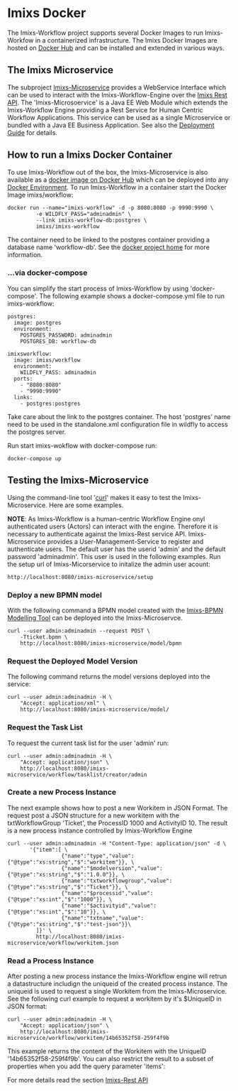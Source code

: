 # Imixs Docker

The Imixs-Workflow project supports several Docker Images to run Imixs-Workfow in a containerized infrastructure. 
The Imixs Docker Images are hosted on [Docker Hub](https://hub.docker.com/r/imixs/) and can be installed and extended in various ways.


## The Imixs Microservice

The subproject [Imixs-Microservice](https://github.com/imixs/imixs-microservice) provides a WebService Interface which can be used to interact with the Imixs-Workflow-Engine over the [Imixs Rest API](./restapi/index.html). The 'Imixs-Microsoervice' is a Java EE Web Module which extends the Imixs-Workflow Engine providing a Rest Service for Human Centric Workflow Applications. This service can be used as a single Microservice or bundled with a Java EE Business Application. See also the [Deployment Guide](./deployment/index.html) for details.

## How to run a Imixs Docker Container

To use Imixs-Workflow out of the box, the Imixs-Microservice is also available as a [docker image on Docker Hub](https://hub.docker.com/r/imixs/workflow/) which can be deployed into any [Docker Environment](https://www.docker.com/). 
To run Imixs-Workflow in a container start the Docker Image imixs/workflow:

	docker run --name="imixs-workflow" -d -p 8080:8080 -p 9990:9990 \
	         -e WILDFLY_PASS="adminadmin" \
	         --link imixs-workflow-db:postgres \
	         imixs/imixs-workflow

The container need to be linked to the postgres container providing a database name 'workflow-db'. See the [docker project home](https://hub.docker.com/r/imixs/workflow/) for more information. 

### ...via docker-compose

You can simplify the start process of Imixs-Workflow by using 'docker-compose'.
The following example shows a docker-compose.yml file to run imixs-workflow:

	postgres:
	  image: postgres
	  environment:
	    POSTGRES_PASSWORD: adminadmin
	    POSTGRES_DB: workflow-db
	
	imixsworkflow:
	  image: imixs/workflow
	  environment:
	    WILDFLY_PASS: adminadmin
	  ports:
	    - "8080:8080"
	    - "9990:9990"
	  links: 
	    - postgres:postgres
    
Take care about the link to the postgres container. The host 'postgres' name need to be used in the standalone.xml configuration file in wildfly to access the postgres server.

Run start imixs-wokflow with docker-compose run:

	docker-compose up


## Testing the Imixs-Microservice

Using the command-line tool '[curl](http://curl.haxx.se/)' makes it easy to test the Imixs-Microservice. Here are some examples.

**NOTE**: As Imixs-Workflow is a human-centric Workflow Engine onyl authenticated users (Actors) can interact with the engine. Therefore it is necessary to authenticate against the Imixs-Rest service API. Imixs-Microservice provides a User-Management-Service to register and authenticate users. The default user has the userid 'admin' and the default password 'adminadmin'. This user is used  in the following examples. Run the setup url of Imixs-Micorservice to initalize the admin user acount:

	http://localhost:8080/imixs-microservice/setup

### Deploy a new BPMN model

With the following command a BPMN model created with the [Imixs-BPMN Modelling Tool](./modelling/index.html) can be deployed into the Imixs-Microservce.

    curl --user admin:adminadmin --request POST \
    	-Tticket.bpmn \
    	http://localhost:8080/imixs-microservice/model/bpmn

### Request the Deployed Model Version

The following command returns the model versions deployed into the service: 

    curl --user admin:adminadmin -H \
    	"Accept: application/xml" \
    	http://localhost:8080/imixs-microservice/model/

### Request the Task List

To request the current task list for the user 'admin' run:

    curl --user admin:adminadmin -H \
    	"Accept: application/json" \
    	http://localhost:8080/imixs-microservice/workflow/tasklist/creator/admin


### Create a new Process Instance
The next example shows how to post a new Workitem in JSON Format. The request post a JSON structure for a new workitem with the txtWorkflowGroup 'Ticket', the ProcessID 1000 and ActivityID 10. The result is a new process instance controlled by Imixs-Workflow Engine


	curl --user admin:adminadmin -H "Content-Type: application/json" -d \
	       '{"item":[ \
	                 {"name":"type","value":{"@type":"xs:string","$":"workitem"}}, \
	                 {"name":"$modelversion","value":{"@type":"xs:string","$":"1.0.0"}}, \
	                 {"name":"txtworkflowgroup","value":{"@type":"xs:string","$":"Ticket"}}, \
	                 {"name":"$processid","value":{"@type":"xs:int","$":"1000"}}, \
	                 {"name":"$activityid","value":{"@type":"xs:int","$":"10"}}, \
	                 {"name":"txtname","value":{"@type":"xs:string","$":"test-json"}}\
	         ]}' \
	         http://localhost:8080/imixs-microservice/workflow/workitem.json


### Read a Process Instance
After posting a new process instance the Imixs-Workflow engine will retrun a datastructure includign the uniqueid of the created process instance.
The uniqueid is used to request a single Workitem from the Imixs-Microservice. See the following curl example to request a workitem by it's $UniqueID in JSON format:

    curl --user admin:adminadmin -H \
    	"Accept: application/json" \
    	http://localhost:8080/imixs-microservice/workflow/workitem/14b65352f58-259f4f9b

This example returns the content of the Workitem with the UniqueID '14b65352f58-259f4f9b'. You can also restrict the result to a subset of properties when you add the query parameter 'items':


For more details read the section [Imixs-Rest API](./restapi/index.html)



